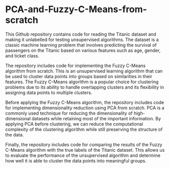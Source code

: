 # PCA-and-Fuzzy-C-Means-from-scratch

This Github repository contains code for reading the Titanic dataset and making it unlabelled for testing unsupervised algorithms. The dataset is a classic machine learning problem that involves predicting the survival of passengers on the Titanic based on various features such as age, gender, and ticket class.

The repository includes code for implementing the Fuzzy C-Means algorithm from scratch. This is an unsupervised learning algorithm that can be used to cluster data points into groups based on similarities in their features. The Fuzzy C-Means algorithm is a popular choice for clustering problems due to its ability to handle overlapping clusters and its flexibility in assigning data points to multiple clusters.

Before applying the Fuzzy C-Means algorithm, the repository includes code for implementing dimensionality reduction using PCA from scratch. PCA is a commonly used technique for reducing the dimensionality of high-dimensional datasets while retaining most of the important information. By applying PCA before clustering, we can reduce the computational complexity of the clustering algorithm while still preserving the structure of the data.

Finally, the repository includes code for comparing the results of the Fuzzy C-Means algorithm with the true labels of the Titanic dataset. This allows us to evaluate the performance of the unsupervised algorithm and determine how well it is able to cluster the data points into meaningful groups.
